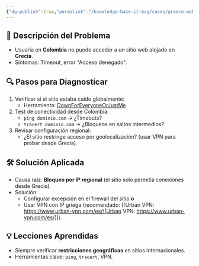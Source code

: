 ```yaml
---
{"dg-publish":true,"permalink":"/knowledge-base-it-bog/cases/greece-website-access-issue/","tags":["gardenEntry"]}
---
```



## 📌 Descripción del Problema  

- Usuaria en **Colombia** no puede acceder a un sitio web alojado en **Grecia**.  
- Síntomas: Timeout, error "Acceso denegado".  

## 🔍 Pasos para Diagnosticar  

1. Verificar si el sitio estaba caído globalmente:  
	- Herramienta: [DownForEveryoneOrJustMe](https://downforeveryoneorjustme.com)
2. Test de conectividad desde Colombia:  
   - `ping dominio.com` → ¿Timeouts?  
   - `tracert dominio.com` → ¿Bloqueos en saltos intermedios?  
3. Revisar configuración regional:  
   - ¿El sitio restringe acceso por geolocalización? (usar VPN para probar desde Grecia).  

## 🛠️ Solución Aplicada  
- Causa raíz: **Bloqueo por IP regional** (el sitio solo permitía conexiones desde Grecia).  
- Solución:  
  - Configurar excepción en el firewall del sitio **o**  
  - Usar VPN con IP griega (recomendado: [[Urban VPN: https://www.urban-vpn.com/es/\|Urban VPN: https://www.urban-vpn.com/es/]]).  

## 💡 Lecciones Aprendidas  
- Siempre verificar **restricciones geográficas** en sitios internacionales.  
- Herramientas clave: `ping`, `tracert`, VPN.  